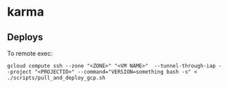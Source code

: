 # karma

## Deploys

To remote exec:
```
gcloud compute ssh --zone "<ZONE>" "<VM NAME>"  --tunnel-through-iap --project "<PROJECTID>" --command="VERSION=something bash -s" < ./scripts/pull_and_deploy_gcp.sh
```
